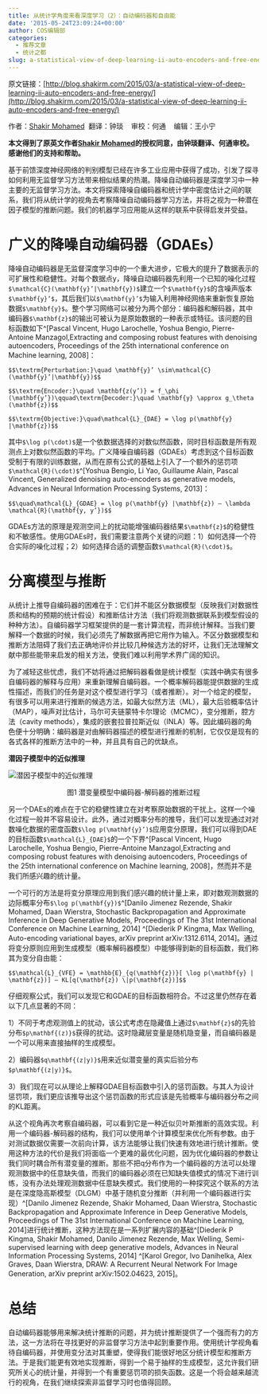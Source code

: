 ```yaml
---
title: 从统计学角度来看深度学习（2）：自动编码器和自由能
date: '2015-05-24T23:09:24+00:00'
author: COS编辑部
categories:
  - 推荐文章
  - 统计之都
slug: a-statistical-view-of-deep-learning-ii-auto-encoders-and-free-energy
---
```


原文链接：[http://blog.shakirm.com/2015/03/a-statistical-view-of-deep-learning-ii-auto-encoders-and-free-energy/](http://blog.shakirm.com/2015/03/a-statistical-view-of-deep-learning-ii-auto-encoders-and-free-energy/)

作者：[Shakir Mohamed](http://www.shakirm.com/)  翻译：钟琰    审校：何通    编辑：王小宁

**本文得到了原英文作者[Shakir Mohamed](http://www.shakirm.com/)的授权同意，由钟琰翻译、何通审校。感谢他们的支持和帮助。**

基于前馈深度神经网络的判别模型已经在许多工业应用中获得了成功，引发了探寻如何利用无监督学习方法带来相似结果的热潮。降噪自动编码器是深度学习中一种主要的无监督学习方法。本文将探索降噪自编码器和统计学中密度估计之间的联系，我们将从统计学的视角去考察降噪自动编码器学习方法，并将之视为一种潜在因子模型的推断问题。我们的机器学习应用能从这样的联系中获得启发并受益。

# 广义的降噪自动编码器（GDAEs）

降噪自动编码器是无监督深度学习中的一个重大进步，它极大的提升了数据表示的可扩展性和稳健性。对每个数据点y，降噪自动编码器先利用一个已知的噪化过程`$\mathcal{C}(\mathbf{y}’|\mathbf{y})$`建立一个`$\mathbf{y}$`的含噪声版本`$\mathbf{y}’$`，其后我们以`$\mathbf{y}’$`为输入利用神经网络来重新恢复原始数据`$\mathbf{y}$`。整个学习网络可以被分为两个部分：编码器和解码器，其中编码器`$\mathbf{z}$`的输出可被认为是原始数据的一种表示或特征。该问题的目标函数如下^[Pascal Vincent, Hugo Larochelle, Yoshua Bengio, Pierre-Antoine Manzagol,Extracting and composing robust features with denoising autoencoders, Proceedings of the 25th international conference on Machine learning, 2008]：

`$$\textrm{Perturbation:}\quad \mathbf{y}’ \sim\mathcal{C}(\mathbf{y}’|\mathbf{y})$$`

`$$\textrm{Encoder:}\quad \mathbf{z(y’)} = f_\phi (\mathbf{y’})\qquad\textrm{Decoder:}\quad \mathbf{y} \approx g_\theta (\mathbf{z})$$`

`$$\textrm{Objective:}\quad\mathcal{L}_{DAE} = \log p(\mathbf{y} |\mathbf{z})$$`

<!--more-->

其中`$\log p(\cdot)$`是一个依数据选择的对数似然函数，同时目标函数是所有观测点上对数似然函数的平均。广义降噪自编码器（GDAEs）考虑到这个目标函数受制于有限的训练数据，从而在原有公式的基础上引入了一个额外的惩罚项`$\mathcal{R}(\cdot)$`^[Yoshua Bengio, Li Yao, Guillaume Alain, Pascal Vincent, Generalized denoising auto-encoders as generative models, Advances in Neural Information Processing Systems, 2013]：

`$$\quad\mathcal{L}_{GDAE} = \log p(\mathbf{y} |\mathbf{z}) – \lambda \mathcal{R}(\mathbf{y, y’})$$`

GDAEs方法的原理是观测空间上的扰动能增强编码器结果`$\mathbf{z}$`的稳健性和不敏感性。使用GDAEs时，我们需要注意两个关键的问题：1）如何选择一个符合实际的噪化过程；2）如何选择合适的调整函数`$\mathcal{R}(\cdot)$`。

# 分离模型与推断

从统计上推导自编码器的困难在于：它们并不能区分数据模型（反映我们对数据性质和结构的预期的统计假设）和推断估计方法（我们将观测数据联系到模型假设的种种方法）。自编码器学习框架提供的是一套计算流程，而非统计解释。当我们要解释一个数据的时候，我们必须先了解数据再把它用作为输入。不区分数据模型和推断方法阻碍了我们去正确地评价并比较几种候选方法的好坏，让我们无法理解文献中那些能带来启发的相关方法，使我们难以利用学术界广阔的知识。

为了减轻这些忧虑，我们不妨将通过把解码器看做是统计模型（实践中确实有很多自编码器的解释与应用）来重新理解自编码器。一个概率解码器能提供数据的生成性描述，而我们的任务是对这个模型进行学习（或者推断）。对一个给定的模型，有很多可以用来进行推断的候选方法，如最大似然方法（ML），最大后验概率估计（MAP），噪声对比估计，马尔可夫链蒙特卡尔理论（MCMC），变分推断，腔方法（cavity methods），集成的嵌套拉普拉斯近似（INLA）等。因此编码器的角色便十分明确：编码器是对由解码器描述的模型进行推断的机制，它仅仅是现有的各式各样的推断方法中的一种，并且具有自己的优缺点。

**潜因子模型中的近似推理**

![潜因子模型中的近似推理](https://cos.name/wp-content/uploads/2015/05/001.png)
<p style="text-align:center">
图1 潜变量模型中编码器-解码器的推断过程
</p>

另一个DAEs的难点在于它的稳健性建立在对考察原始数据的干扰上。这样一个噪化过程一般并不容易设计。此外，通过对概率分布的推导，我们可以发现通过对对数噪化数据的密度函数`$\log p(\mathbf{y}’)$`应用变分原理，我们可以得到DAE的目标函数`$\mathcal{L}_{DAE}$`的一个下界^[Pascal Vincent, Hugo Larochelle, Yoshua Bengio, Pierre-Antoine Manzagol,Extracting and composing robust features with denoising autoencoders, Proceedings of the 25th international conference on Machine learning, 2008]，然而并不是我们所感兴趣的统计量。

一个可行的方法是将变分原理应用到我们感兴趣的统计量上来，即对数观测数据的边际概率分布`$\log p(\mathbf{y})$`^[Danilo Jimenez Rezende, Shakir Mohamed, Daan Wierstra, Stochastic Backpropagation and Approximate Inference in Deep Generative Models, Proceedings of The 31st International Conference on Machine Learning, 2014] ^[Diederik P Kingma, Max Welling, Auto-encoding variational bayes, arXiv preprint arXiv:1312.6114, 2014]。通过将变分原则应用到生成模型（概率解码器模型）中能够得到新的目标函数，我们称其为变分自由能：

`$$\mathcal{L}_{VFE} = \mathbb{E}_{q(\mathbf{z})}[ \log p(\mathbf{y} | \mathbf{z})] – KL[q(\mathbf{z}) \|p(\mathbf{z})]$$`

仔细观察公式，我们可以发现它和GDAE的目标函数相符合。不过这里仍然存在着以下几点显著的不同：

1）不同于考虑观测值上的扰动，该公式考虑在隐藏值上通过`$\mathbf{z}$`的先验分布`$p\mathbf{(z)}$`获得的扰动。这时隐藏层变量是随机隐变量，而自编码器是一个可以用来直接抽样的生成模型。

2）编码器`$q\mathbf{(z|y)}$`用来近似潜变量的真实后验分布`$p\mathbf{(z|y)}$`。

3）我们现在可以从理论上解释GDAE目标函数中引入的惩罚函数。与其人为设计惩罚项，我们更应该推导出这个惩罚函数的形式应该是先验概率与编码器分布之间的KL距离。

从这个视角再次考察自编码器，可以看到它是一种近似贝叶斯推断的高效实现。利用一个编码器-解码器的结构，我们可以使用单个计算模型来优化所有参数。由于对测试数据仅需要一次前向计算，该方法能够让我们快速有效地进行统计推断。使用这种方法的代价是我们将面临一个更难的最优化问题，因为优化编码器的参数让我们同时耦合所有潜变量的推断。那些不把q分布作为一个编码器的方法可以处理观测数据中的任意缺失值，而我们的编码器必须在已知缺失值模式的情况下进行训练，没有办法处理观测数据中任意缺失模式。我们使用的一种探究这个联系的方法是在深度隐高斯模型（DLGM）中基于随机变分推断（并利用一个编码器进行实现）^[Danilo Jimenez Rezende, Shakir Mohamed, Daan Wierstra, Stochastic Backpropagation and Approximate Inference in Deep Generative Models, Proceedings of The 31st International Conference on Machine Learning, 2014]进行统计推断，这种方法现在是一系列扩展内容的基础^[Diederik P Kingma, Shakir Mohamed, Danilo Jimenez Rezende, Max Welling, Semi-supervised learning with deep generative models, Advances in Neural Information Processing Systems, 2014] ^[Karol Gregor, Ivo Danihelka, Alex Graves, Daan Wierstra, DRAW: A Recurrent Neural Network For Image Generation, arXiv preprint arXiv:1502.04623, 2015]。

# 总结

自动编码器能够用来解决统计推断的问题，并为统计推断提供了一个强而有力的方法，这一方法将在寻找更好的非监督学习方法中起到重要作用。使用统计学视角看待自编码器，并使用变分法对其重塑，使得我们能很好地区分统计模型和推断方法。于是我们能更有效地实现推断，得到一个易于抽样的生成模型，这允许我们研究所关心的统计量，并得到一个有重要惩罚项的损失函数。这是一个将会越来越流行的视角，在我们继续探索非监督学习时也值得回顾。
